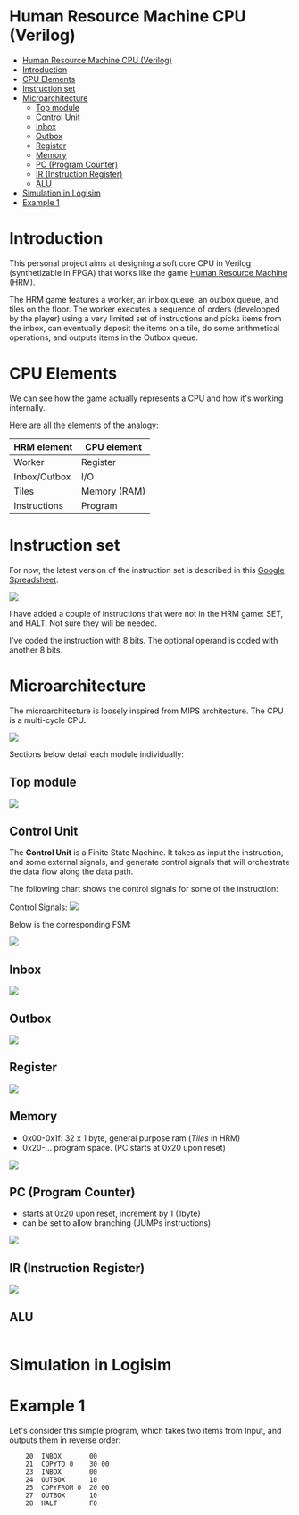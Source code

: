 # Human Resource Machine CPU (Verilog)

- [Human Resource Machine CPU (Verilog)](#human-resource-machine-cpu-verilog)
- [Introduction](#introduction)
- [CPU Elements](#cpu-elements)
- [Instruction set](#instruction-set)
- [Microarchitecture](#microarchitecture)
    - [Top module](#top-module)
    - [Control Unit](#control-unit)
    - [Inbox](#inbox)
    - [Outbox](#outbox)
    - [Register](#register)
    - [Memory](#memory)
    - [PC (Program Counter)](#pc-program-counter)
    - [IR (Instruction Register)](#ir-instruction-register)
    - [ALU](#alu)
- [Simulation in Logisim](#simulation-in-logisim)
- [Example 1](#example-1)

# Introduction

This personal project aims at designing a soft core CPU in Verilog (synthetizable in FPGA) that works like the game [Human Resource Machine](https://tomorrowcorporation.com/humanresourcemachine) (HRM).

The HRM game features a worker, an inbox queue, an outbox queue, and tiles on the floor. The worker executes a sequence of orders (developped by the player) using a very limited set of instructions and picks items from the inbox, can eventually deposit the items on a tile, do some arithmetical operations, and outputs items in the Outbox queue.

# CPU Elements

We can see how the game actually represents a CPU and how it's working internally.

Here are all the elements of the analogy:

| HRM  element | CPU element  |
| ------------ | ------------ |
| Worker       | Register     |
| Inbox/Outbox | I/O          |
| Tiles        | Memory (RAM) |
| Instructions | Program      |

# Instruction set

For now, the latest version of the instruction set is described in this [Google Spreadsheet](https://docs.google.com/spreadsheets/d/1WEB_RK878GqC6Xb1BZOdD-QtXDiJCOBEF22lt2ebCDg/edit?usp=sharing).

![](assets/instruction-set.png)

I have added a couple of instructions that were not in the HRM game: SET, and HALT. Not sure they will be needed.

I've coded the instruction with 8 bits. The optional operand is coded with another 8 bits.

# Microarchitecture

The microarchitecture is loosely inspired from MIPS architecture. The CPU is a multi-cycle CPU.

![](assets/HRM-CPU-3.png)

Sections below detail each module individually:

## Top module

![](logisim/diagram/top.png)

## Control Unit

The **Control Unit** is a Finite State Machine. It takes as input the instruction, and some external signals, and generate control signals that will orchestrate the data flow along the data path.

The following chart shows the control signals for some of the instruction:

Control Signals:
![](assets/control-signals-1.png)

Below is the corresponding FSM:

![](assets/control-unit-FSM.png)

## Inbox

![](logisim/diagram/inbox.png)

## Outbox

![](logisim/diagram/outbox.png)

## Register

![](logisim/diagram/R.png)

## Memory

-  0x00-0x1f: 32 x 1 byte, general purpose ram (*Tiles* in HRM)
-  0x20-... program space. (PC starts at 0x20 upon reset)

![](logisim/diagram/memory.png)

## PC (Program Counter)

- starts at 0x20 upon reset, increment by 1 (1byte)
- can be set to allow branching (JUMPs instructions)

![](logisim/diagram/pc.png)

## IR (Instruction Register)

![](logisim/diagram/IR.png)

## ALU

![]()

# Simulation in Logisim

# Example 1

Let's consider this simple program, which takes two items from Input, and outputs them in reverse order:

```
    20  INBOX       00
    21  COPYTO 0    30 00
    23  INBOX       00
    24  OUTBOX      10
    25  COPYFROM 0  20 00
    27  OUTBOX      10
    28  HALT        F0
```

